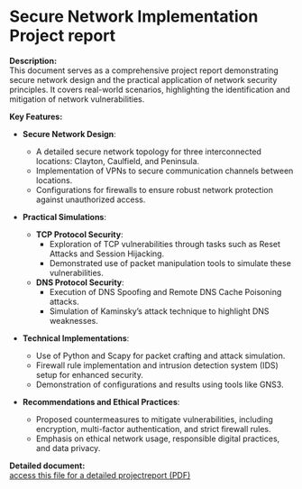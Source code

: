 #  Secure Network Implementation Project report 

**Description:**  
This document serves as a comprehensive project report demonstrating secure network design and the practical application of network security principles. It covers real-world scenarios, highlighting the identification and mitigation of network vulnerabilities.

**Key Features:**
- **Secure Network Design**:
  - A detailed secure network topology for three interconnected locations: Clayton, Caulfield, and Peninsula.
  - Implementation of VPNs to secure communication channels between locations.
  - Configurations for firewalls to ensure robust network protection against unauthorized access.

- **Practical Simulations**:
  - **TCP Protocol Security**:
    - Exploration of TCP vulnerabilities through tasks such as Reset Attacks and Session Hijacking.
    - Demonstrated use of packet manipulation tools to simulate these vulnerabilities.
  - **DNS Protocol Security**:
    - Execution of DNS Spoofing and Remote DNS Cache Poisoning attacks.
    - Simulation of Kaminsky’s attack technique to highlight DNS weaknesses.

- **Technical Implementations**:
  - Use of Python and Scapy for packet crafting and attack simulation.
  - Firewall rule implementation and intrusion detection system (IDS) setup for enhanced security.
  - Demonstration of configurations and results using tools like GNS3.

- **Recommendations and Ethical Practices**:
  - Proposed countermeasures to mitigate vulnerabilities, including encryption, multi-factor authentication, and strict firewall rules.
  - Emphasis on ethical network usage, responsible digital practices, and data privacy.

**Detailed document:**  
[access this file for a detailed projectreport (PDF)](securenetworking.pdf)
